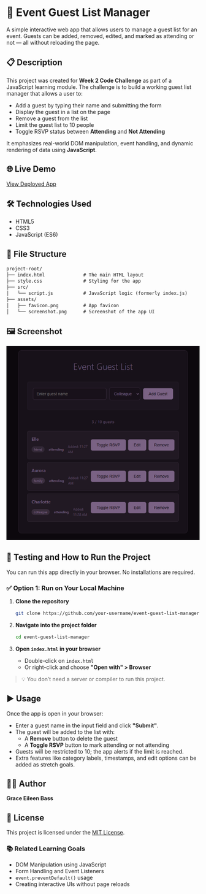 # 🎉 Event Guest List Manager

A simple interactive web app that allows users to manage a guest list for an event. Guests can be added, removed, edited, and marked as attending or not — all without reloading the page.

## 📋 Description

This project was created for **Week 2 Code Challenge** as part of a JavaScript learning module. The challenge is to build a working guest list manager that allows a user to:

- Add a guest by typing their name and submitting the form
- Display the guest in a list on the page
- Remove a guest from the list
- Limit the guest list to 10 people
- Toggle RSVP status between **Attending** and **Not Attending**

It emphasizes real-world DOM manipulation, event handling, and dynamic rendering of data using **JavaScript**.

## 🌐 Live Demo

[View Deployed App](https://grace-eileen7.github.io/event-guest-list-manager/)

## 🛠️ Technologies Used

- HTML5
- CSS3
- JavaScript (ES6)

## 📁 File Structure

```
project-root/
├── index.html              # The main HTML layout
├── style.css               # Styling for the app
├── src/
│   └── script.js           # JavaScript logic (formerly index.js)
├── assets/
│   ├── favicon.png         # App favicon
│   └── screenshot.png      # Screenshot of the app UI

```

## 🖼️ Screenshot

![Screenshot](./assets/Screenshot%202025-06-17%20112905.png)

## 🧪 Testing and How to Run the Project

You can run this app directly in your browser. No installations are required.

### ✅ Option 1: Run on Your Local Machine

1. **Clone the repository**

   ```bash
   git clone https://github.com/your-username/event-guest-list-manager.git
   ```

2. **Navigate into the project folder**

   ```bash
   cd event-guest-list-manager
   ```

3. **Open `index.html` in your browser**
   - Double-click on `index.html`
   - Or right-click and choose **"Open with" > Browser**

> 💡 You don’t need a server or compiler to run this project.

## ▶️ Usage

Once the app is open in your browser:

- Enter a guest name in the input field and click **"Submit"**.
- The guest will be added to the list with:
  - A **Remove** button to delete the guest
  - A **Toggle RSVP** button to mark attending or not attending
- Guests will be restricted to 10; the app alerts if the limit is reached.
- Extra features like category labels, timestamps, and edit options can be added as stretch goals.

## 👩‍💻 Author

**Grace Eileen Bass**

## 📝 License

This project is licensed under the [MIT License](LICENSE).

### 📚 Related Learning Goals

- DOM Manipulation using JavaScript
- Form Handling and Event Listeners
- `event.preventDefault()` usage
- Creating interactive UIs without page reloads
